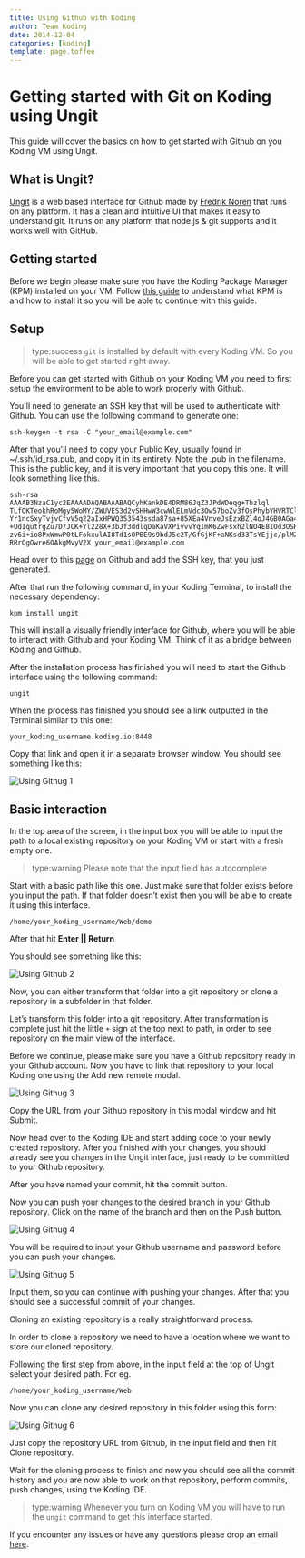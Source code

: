 ```yaml
---
title: Using Github with Koding
author: Team Koding
date: 2014-12-04
categories: [koding]
template: page.toffee
---
```


# Getting started with Git on Koding using Ungit

This guide will cover the basics on how to get started with Github on you Koding VM using Ungit.

## What is Ungit?

[Ungit](https://github.com/FredrikNoren/ungit) is a web based interface for Github made by [Fredrik Noren](https://github.com/FredrikNoren) that runs on any platform. It has a clean and intuitive UI that makes it easy to understand git. It runs on any platform that node.js & git supports and it works well with GitHub. 

## Getting started

Before we begin please make sure you have the Koding Package Manager (KPM) installed on your VM. Follow [this guide](http://learn.koding.com/kpm) to understand what KPM is and how to install it so you will be able to continue with this guide.

## Setup

> type:success
> `git` is installed by default with every Koding VM. So you will be able to get started right away.

Before you can get started with Github on your Koding VM you need to first setup the environment to be able to work properly with Github.

You'll need to generate an SSH key that will be used to authenticate with Github. You can use the following command to generate one:

```
ssh-keygen -t rsa -C "your_email@example.com"
```

After that you'll need to copy your Public Key, usually found in ~/.ssh/id_rsa.pub, and copy it in its entirety. Note the .pub in the filename. This is the public key, and it is very important that you copy this one. It will look something like this.

```
ssh-rsa AAAAB3NzaC1yc2EAAAADAQABAAABAQCyhKankDE4DRM86JqZ3JPdWDeqg+Tbzlql
TLfOKTeokhRoMgy5WoMY/ZWUVES3d2vSHHwW3cwWlELmVdc3Ow57boZv3fOsPhybYHVRTClX
Yr1ncSxyTvjvCfvV5q22aIxHPWQ353543ssda87sa+85XEa4VnveJsEzxBZl4oJ4GB0AGa48
+UdIqutrgZu7D7JCK+Yl228X+3bJf3ddlqDaKaVXPivvvYqImK6ZwFsxh2lNO4E8IOd3OSK9
zv6i+io8PxWmwP0tLFokxulAI8Td1sOPBE9s9bdJ5c2T/GfGjKF+aNKsd33TsYEjjc/plMZm
RRrOgQwre6OAkgMvyV2X your_email@example.com
```

Head over to this [page](https://github.com/settings/ssh) on Github and add the SSH key, that you just generated.

After that run the following command, in your Koding Terminal, to install the necessary dependency:

```
kpm install ungit
```

This will install a visually friendly interface for Github, where you will be able to interact with Github and your Koding VM. Think of it as a bridge between Koding and Github.

After the installation process has finished you will need to start the Github interface using the following command:

```
ungit
```

When the process has finished you should see a link outputted in the Terminal similar to this one:

```
your_koding_username.koding.io:8448
```

Copy that link and open it in a separate browser window. You should see something like this:

![Using Githug 1](ungit1.png)

## Basic interaction

In the top area of the screen, in the input box you will be able to input the path to a local existing repository on your Koding VM or start with a fresh empty one.

> type:warning
> Please note that the input field has autocomplete

Start with a basic path like this one. Just make sure that folder exists before you input the path. If that folder doesn’t exist then you will be able to create it using this interface.

```
/home/your_koding_username/Web/demo
```

After that hit **Enter || Return**
 
You should see something like this:

![Using Github 2](ungit2.png)

Now, you can either transform that folder into a git repository or clone a repository in a subfolder in that folder.

Let’s transform this folder into a git repository. After transformation is complete just hit the little `+` sign at the top next to path, in order to see repository on the main view of the interface.

Before we continue, please make sure you have a Github repository ready in your Github account. Now you have to link that repository to your local Koding one using the Add new remote modal.

![Using Githug 3](ungit3.png)

Copy the URL from your Github repository in this modal window and hit Submit.

Now head over to the Koding IDE and start adding code to your newly created repository. After you finished with your changes, you should already see you changes in the Ungit interface, just ready to be committed to your Github repository.

After you have named your commit, hit the commit button.

Now you can push your changes to the desired branch in your Github repository. Click on the name of the branch and then on the Push button.

![Using Githug 4](ungit4.png)

You will be required to input your Github username and password before you can push your changes.

![Using Githug 5](ungit5.png)

Input them, so you can continue with pushing your changes. After that you should see a successful commit of your changes.

Cloning an existing repository is a really straightforward process.

In order to clone a repository we need to have a location where we want to store our cloned repository.

Following the first step from above, in the input field at the top of Ungit select your desired path. For eg.

```
/home/your_koding_username/Web
```

Now you can clone any desired repository in this folder using this form:

![Using Githug 6](ungit6.png)

Just copy the repository URL from Github, in the input field and then hit Clone repository. 

Wait for the cloning process to finish and now you should see all the commit history and you are now able to work on that repository, perform commits, push changes, using the Koding IDE.

> type:warning
> Whenever you turn on Koding VM you will have to run the `ungit` command to get this interface started.

If you encounter any issues or have any questions please drop an email [here](mailto:support@koding.com).
